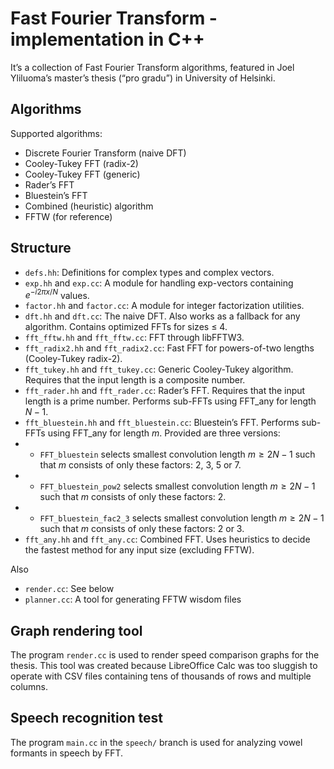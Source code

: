 # Fast Fourier Transform - implementation in C++

It’s a collection of Fast Fourier Transform algorithms,
featured in Joel Yliluoma’s master’s thesis (“pro gradu”)
in University of Helsinki.

## Algorithms

Supported algorithms:

* Discrete Fourier Transform (naive DFT)
* Cooley-Tukey FFT (radix-2)
* Cooley-Tukey FFT (generic)
* Rader’s FFT
* Bluestein’s FFT
* Combined (heuristic) algorithm
* FFTW (for reference)

## Structure

* `defs.hh`: Definitions for complex types and complex vectors.
* `exp.hh` and `exp.cc`: A module for handling exp-vectors containing $e^{-i2\pi x/N}$ values.
* `factor.hh` and `factor.cc`: A module for integer factorization utilities.
* `dft.hh` and `dft.cc`: The naive DFT. Also works as a fallback for any algorithm. Contains optimized FFTs for sizes ≤ 4.
* `fft_fftw.hh` and `fft_fftw.cc`: FFT through libFFTW3.
* `fft_radix2.hh` and `fft_radix2.cc`: Fast FFT for powers-of-two lengths (Cooley-Tukey radix-2).
* `fft_tukey.hh` and `fft_tukey.cc`: Generic Cooley-Tukey algorithm. Requires that the input length is a composite number.
* `fft_rader.hh` and `fft_rader.cc`: Rader’s FFT. Requires that the input length is a prime number. Performs sub-FFTs using FFT_any for length $N-1$.
* `fft_bluestein.hh` and `fft_bluestein.cc`: Bluestein’s FFT. Performs sub-FFTs using FFT_any for length $m$. Provided are three versions:
* * `FFT_bluestein` selects smallest convolution length $m ≥ 2N-1$ such that $m$ consists of only these factors: 2, 3, 5 or 7.
* * `FFT_bluestein_pow2` selects smallest convolution length $m ≥ 2N-1$ such that $m$ consists of only these factors: 2.
* * `FFT_bluestein_fac2_3` selects smallest convolution length $m ≥ 2N-1$ such that $m$ consists of only these factors: 2 or 3.
* `fft_any.hh` and `fft_any.cc`: Combined FFT. Uses heuristics to decide the fastest method for any input size (excluding FFTW).

Also

* `render.cc`: See below
* `planner.cc`: A tool for generating FFTW wisdom files

## Graph rendering tool

The program `render.cc` is used to render
speed comparison graphs for the thesis.
This tool was created because LibreOffice Calc
was too sluggish to operate with CSV files
containing tens of thousands of rows and multiple columns.

## Speech recognition test

The program `main.cc` in the `speech/` branch
is used for analyzing vowel formants in speech by FFT.
